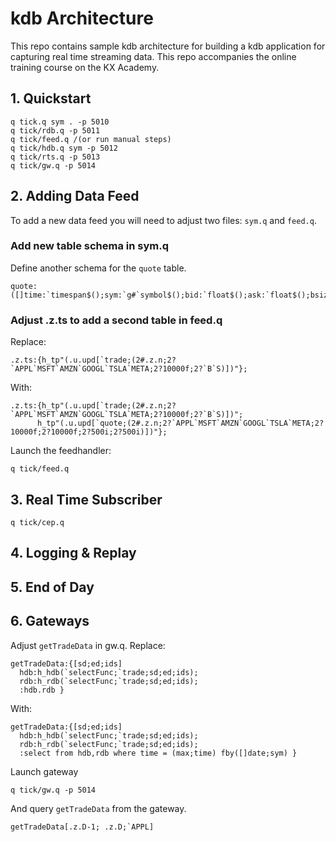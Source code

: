 # kdb Architecture

This repo contains sample kdb architecture for building a kdb application for capturing real time streaming data. This repo accompanies the online training course on the KX Academy.

## 1. Quickstart
```
q tick.q sym . -p 5010 
q tick/rdb.q -p 5011 
q tick/feed.q /(or run manual steps)
q tick/hdb.q sym -p 5012 
q tick/rts.q -p 5013 
q tick/gw.q -p 5014 
```

## 2. Adding Data Feed
To add a new data feed you will need to adjust two files: `sym.q` and `feed.q`.

### Add new table schema in sym.q
Define another schema for the `quote` table.
```
quote:([]time:`timespan$();sym:`g#`symbol$();bid:`float$();ask:`float$();bsize:`int$();asize:`int$());
```

### Adjust .z.ts to add a second table in feed.q

Replace:
```
.z.ts:{h_tp"(.u.upd[`trade;(2#.z.n;2?`APPL`MSFT`AMZN`GOOGL`TSLA`META;2?10000f;2?`B`S)])"};
```
With:
```
.z.ts:{h_tp"(.u.upd[`trade;(2#.z.n;2?`APPL`MSFT`AMZN`GOOGL`TSLA`META;2?10000f;2?`B`S)])";
      h_tp"(.u.upd[`quote;(2#.z.n;2?`APPL`MSFT`AMZN`GOOGL`TSLA`META;2?10000f;2?10000f;2?500i;2?500i)])"};
```       
Launch the feedhandler:
```
q tick/feed.q
```

## 3. Real Time Subscriber
```
q tick/cep.q
```

## 4. Logging & Replay 

## 5. End of Day

## 6. Gateways
Adjust `getTradeData` in gw.q.
Replace:
```
getTradeData:{[sd;ed;ids]
  hdb:h_hdb(`selectFunc;`trade;sd;ed;ids);
  rdb:h_rdb(`selectFunc;`trade;sd;ed;ids);
  :hdb.rdb }
```
With:
```
getTradeData:{[sd;ed;ids]
  hdb:h_hdb(`selectFunc;`trade;sd;ed;ids);
  rdb:h_rdb(`selectFunc;`trade;sd;ed;ids);
  :select from hdb,rdb where time = (max;time) fby([]date;sym) }
```
Launch gateway
```
q tick/gw.q -p 5014 
```
And query `getTradeData` from the gateway.
```
getTradeData[.z.D-1; .z.D;`APPL] 
```
